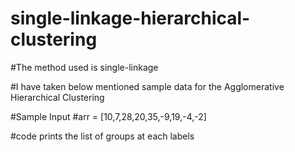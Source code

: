 # single-linkage-hierarchical-clustering

#The method used is single-linkage

#I have taken below mentioned sample data for the Agglomerative Hierarchical Clustering

#Sample Input
#arr = [10,7,28,20,35,-9,19,-4,-2]

#code prints the list of groups at each labels 


